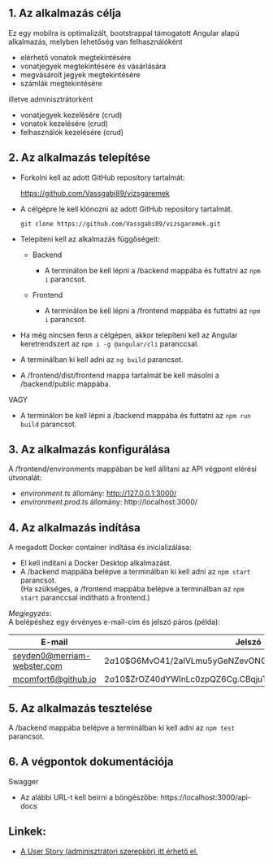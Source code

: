 ## **1. Az alkalmazás célja**

Ez egy mobilra is optimalizált, bootstrappal támogatott Angular alapú alkalmazás, melyben lehetőség van felhasználóként

- elérhető vonatok megtekintésére
- vonatjegyek megtekintésére és vásárlására
- megvásárolt jegyek megtekintésére
- számlák megtekintésére

illetve adminisztrátorként

- vonatjegyek kezelésére (crud)
- vonatok kezelésére (crud)
- felhasználók kezelésére (crud)

## **2. Az alkalmazás telepítése**

- Forkolni kell az adott GitHub repository tartalmát:

    https://github.com/Vassgabi89/vizsgaremek

- A célgépre le kell klónozni az adott GitHub repository tartalmát.

   `git clone https://github.com/Vassgabi89/vizsgaremek.git`

- Telepíteni kell az alkalmazás függőségeit:

    - Backend

        - A terminálon be kell lépni a /backend mappába és futtatni az `npm i` parancsot.
    
    - Frontend

        - A terminálon be kell lépni a /frontend mappába és futtatni az `npm i` parancsot.  

- Ha még nincsen fenn a célgépen, akkor telepíteni kell az Angular keretrendszert az `npm i -g @angular/cli` paranccsal.
- A terminálban ki kell adni az `ng build` parancsot.
- A /frontend/dist/frontend mappa tartalmát be kell másolni a /backend/public mappába.

VAGY

- A terminálon be kell lépni a /backend mappába és futtatni az `npm run build` parancsot.

## **3. Az alkalmazás konfigurálása**

A /frontend/environments mappában be kell állítani az API végpont elérési útvonalát: 

  - _environment.ts_ állomány: http://127.0.0.1:3000/  
  - _environment.prod.ts_ állomány: http://localhost:3000/ 

## **4. Az alkalmazás indítása**

A megadott Docker container indítása és inicializálása:

- El kell indítani a Docker Desktop alkalmazást.
- A /backend mappába belépve a terminálban ki kell adni az `npm start` parancsot.  
(Ha szükséges, a /frontend mappába belépve a terminálban az `npm start` paranccsal indítható a frontend.) 

_Megjegyzés_:  
A belépéshez egy érvényes e-mail-cím és jelszó páros (példa):  

E-mail | Jelszó
------------ | -------------
seyden0@merriam-webster.com | $2a$10$G6MvO41/2aIVLmu5yGeNZevONGRgrk71kVCvw5ttCkI/1rBXn0DTa
mcomfort6@github.io | $2a$10$ZrOZ40dYWInLc0zpQZ6Cg.CBqjuTRynd6ZaD8bJiEAYoeAnilCI6W

## **5. Az alkalmazás tesztelése**

A /backend mappába belépve a terminálban ki kell adni az `npm test` parancsot.  

## **6. A végpontok dokumentációja**

Swagger 
- Az alábbi URL-t kell beírni a böngészőbe: https://localhost:3000/api-docs

## **Linkek:**  

- [A User Story (adminisztrátori szerepkör) itt érhető el.](https://github.com/Vassgabi89/vizsgaremek/blob/main/README.md)





